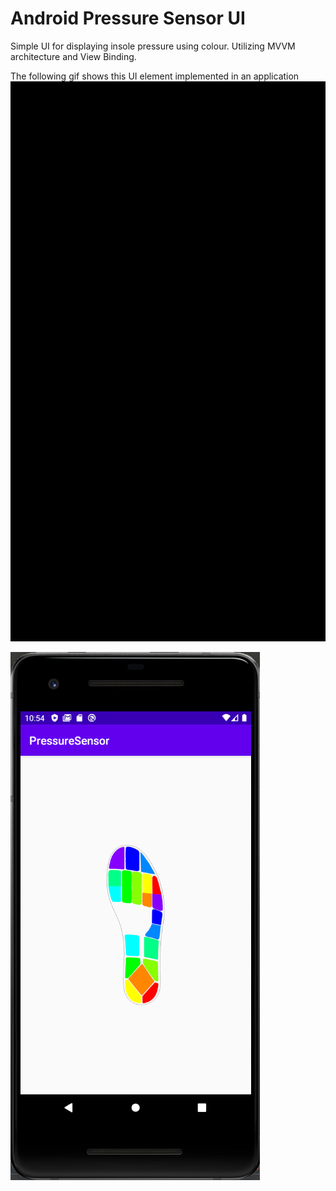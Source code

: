 # Android Pressure Sensor UI

Simple UI for displaying insole pressure using colour. Utilizing MVVM architecture and View Binding.

The following gif shows this UI element implemented in an application
![UI Element Implementated in a Player](https://raw.githubusercontent.com/tmastrom/AndroidPressureMap/master/IMG_0651.gif)

![UI](https://raw.githubusercontent.com/tmastrom/AndroidPressureMap/master/pressureui.png)
